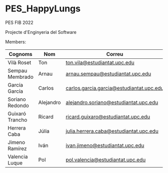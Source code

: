 # PES_HappyLungs
PES FIB 2022

Projecte d'Enginyeria del Software

Members:

| Cognoms         | Nom       | Correu                                   | Github             |
|-----------------|-----------|------------------------------------------|--------------------|
| Vilà Roset      | Ton       | ton.vila@estudiantat.upc.edu             | /tonvilro          |
| Sempau Membrado | Arnau     | arnau.sempau@estudiantat.upc.edu         | /arnausempau       |
| García García   | Carlos    | carlos.garcia.garcia@estudiantat.upc.edu | /colotto7          |
| Soriano Redondo | Alejandro | alejandro.soriano@estudiantat.upc.edu    | /Alexsor00         |
| Guixaró Trancho | Ricard    | ricard.guixaro@estudiantat.upc.edu       | /rguixaro          |
| Herrera Caba    | Júlia     | julia.herrera.caba@estudiantat.upc.edu   | /juliahc           |
| Jimeno Ramírez  | Iván      | ivan.jimeno@estudiantat.upc.edu          | /IvanJimenoRamirez |
| Valencia Luque  | Pol       | pol.valencia@estudiantat.upc.edu         | /polkp22           |
